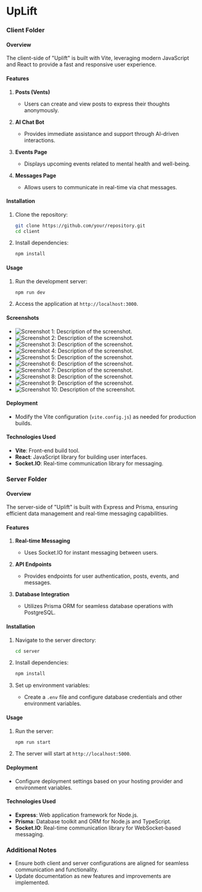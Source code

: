 # UpLift

### Client Folder

#### Overview
The client-side of "Uplift" is built with Vite, leveraging modern JavaScript and React to provide a fast and responsive user experience.

#### Features
1. **Posts (Vents)**
   - Users can create and view posts to express their thoughts anonymously.

2. **AI Chat Bot**
   - Provides immediate assistance and support through AI-driven interactions.

3. **Events Page**
   - Displays upcoming events related to mental health and well-being.

4. **Messages Page**
   - Allows users to communicate in real-time via chat messages.

#### Installation
1. Clone the repository:
   ```bash
   git clone https://github.com/your/repository.git
   cd client
   ```

2. Install dependencies:
   ```bash
   npm install
   ```

#### Usage
1. Run the development server:
   ```bash
   npm run dev
   ```

2. Access the application at `http://localhost:3000`.

#### Screenshots
- ![Screenshot 1](screenshots/uplift1.png): Description of the screenshot.
- ![Screenshot 2](screenshots/uplift2.png): Description of the screenshot.
- ![Screenshot 3](screenshots/uplift3.png): Description of the screenshot.
- ![Screenshot 4](screenshots/uplift4.png): Description of the screenshot.
- ![Screenshot 5](screenshots/uplift5.png): Description of the screenshot.
- ![Screenshot 6](screenshots/uplift6.png): Description of the screenshot.
- ![Screenshot 7](screenshots/uplift7.png): Description of the screenshot.
- ![Screenshot 8](screenshots/uplift8.png): Description of the screenshot.
- ![Screenshot 9](screenshots/uplift9.png): Description of the screenshot.
- ![Screenshot 10](screenshots/uplift10.png): Description of the screenshot.

#### Deployment
- Modify the Vite configuration (`vite.config.js`) as needed for production builds.

#### Technologies Used
- **Vite**: Front-end build tool.
- **React**: JavaScript library for building user interfaces.
- **Socket.IO**: Real-time communication library for messaging.

### Server Folder

#### Overview
The server-side of "Uplift" is built with Express and Prisma, ensuring efficient data management and real-time messaging capabilities.

#### Features
1. **Real-time Messaging**
   - Uses Socket.IO for instant messaging between users.

2. **API Endpoints**
   - Provides endpoints for user authentication, posts, events, and messages.

3. **Database Integration**
   - Utilizes Prisma ORM for seamless database operations with PostgreSQL.

#### Installation
1. Navigate to the server directory:
   ```bash
   cd server
   ```

2. Install dependencies:
   ```bash
   npm install
   ```

3. Set up environment variables:
   - Create a `.env` file and configure database credentials and other environment variables.

#### Usage
1. Run the server:
   ```bash
   npm run start
   ```

2. The server will start at `http://localhost:5000`.

#### Deployment
- Configure deployment settings based on your hosting provider and environment variables.

#### Technologies Used
- **Express**: Web application framework for Node.js.
- **Prisma**: Database toolkit and ORM for Node.js and TypeScript.
- **Socket.IO**: Real-time communication library for WebSocket-based messaging.

### Additional Notes
- Ensure both client and server configurations are aligned for seamless communication and functionality.
- Update documentation as new features and improvements are implemented.

